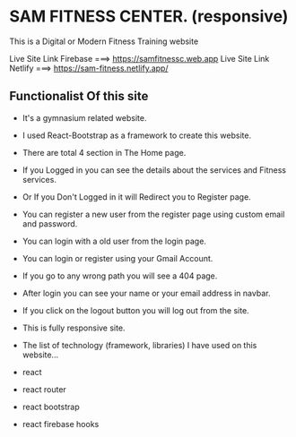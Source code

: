 # SAM FITNESS CENTER. (responsive)
This is a Digital or Modern Fitness Training website

Live Site Link  Firebase ===> https://samfitnessc.web.app
Live Site Link Netlify ===> https://sam-fitness.netlify.app/
## Functionalist Of this site
- It's a gymnasium related website.
- I used React-Bootstrap as a framework to create this website.
- There are total 4 section in The Home page.
- If you Logged in you can see the details about the services and Fitness services.
- Or If you Don't Logged in it will Redirect you to Register page.
- You can register a new user from the register page using custom email and password.
- You can login with a old user from the login page.
- You can login or register using your Gmail Account.
- If you go to any wrong path you will see a 404 page.
- After login you can see your name or your email address in navbar.
- If you click on the logout button you will log out from the site.
- This is fully responsive site.
- The list of technology (framework, libraries) I have used on this website...

- react
- react router
- react bootstrap
- react firebase hooks